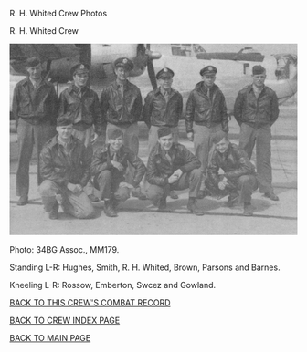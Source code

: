 
R. H. Whited Crew Photos






 




R. H. Whited Crew  
  

![](WhitedRH.jpg)  

Photo: 34BG Assoc., MM179.  

Standing L-R: Hughes, Smith, R. H. Whited, Brown, Parsons and Barnes.  

Kneeling L-R: Rossow, Emberton, Swcez and Gowland.  
  

[BACK TO THIS CREW'S COMBAT RECORD](../crews/WhitedRH.md)  

[BACK TO CREW INDEX PAGE](../000crews.md)  

[BACK TO MAIN PAGE](../index.md)


